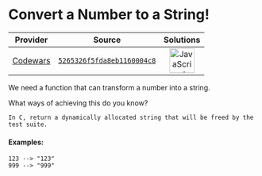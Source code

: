 [_metadata_:generated]: - "true"

# Convert a Number to a String!

<!-- INFO TABLE BEGIN -->

| Provider                                        | Source                                                                               | Solutions                                                                                                                                                    |
| :---------------------------------------------: | :----------------------------------------------------------------------------------: | :----------------------------------------------------------------------------------------------------------------------------------------------------------: |
| [Codewars](../../../docs/providers/Codewars.md) | [`5265326f5fda8eb1160004c8`](https://www.codewars.com/kata/5265326f5fda8eb1160004c8) | [<img src="https://res.cloudinary.com/rascaltwo/image/upload/v1631924076/javascript_ehszr7.svg" alt="JavaScript" title="JavaScript" width="50" />](solve.js) |

<!-- INFO TABLE END -->

We need a function that can transform a number into a string.

What ways of achieving this do you know?

```if:c
In C, return a dynamically allocated string that will be freed by the test suite.
```

#### Examples:

```
123 --> "123"
999 --> "999"
```
